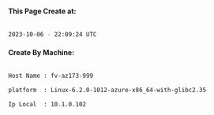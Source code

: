
   
#### This Page Create at:

```bash

2023-10-06 - 22:09:24 UTC

```

#### Create By Machine:

```bash

Host Name : fv-az173-999

platform  : Linux-6.2.0-1012-azure-x86_64-with-glibc2.35

Ip Local  : 10.1.0.102

```


